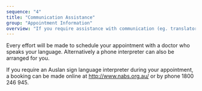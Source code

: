 ```yaml
---
sequence: "4"
title: "Communication Assistance"
group: "Appointment Information"
overview: "If you require assistance with communication (eg. translator, Auslan sign language), please notify Reception at the time of booking."
---
```


Every effort will be made to schedule your appointment with a doctor who speaks your language. Alternatively a phone interpreter can also be arranged for you.

If you require an Auslan sign language interpreter during your appointment, a booking can be made online at http://www.nabs.org.au/ or by phone 1800 246 945.